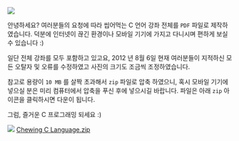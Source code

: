 





![](http://img1.daumcdn.net/thumb/R1920x0/?fname=http%3A%2F%2Fcfile8.uf.tistory.com%2Fimage%2F1401963D501EB00C116535)



안녕하세요? 여러분들의 요청에 따라 씹어먹는 C 언어 강좌 전체를 `PDF` 파일로 제작하였습니다. 덕분에 인터넷이 끊긴 환경이나 모바일 기기에 가지고 다니시며 편하게 보실 수 있습니다 :)


일단 전체 강좌를 모두 포함하고 있고요, 2012 년 8월 6일 현재 여러분들이 지적하신 모든 오탈자 및 오류를 수정하였고 사진의 크기도 조금씩 조정하였습니다.


참고로 용량이 `10 MB` 를 살짝 초과해서 `zip` 파일로 압축 하였으니, 혹시 모바일 기기에 넣으실 분은 미리 컴퓨터에서 압축을 푸신 후에 넣으시길 바랍니다. 파일은 아래 `zip` 아이콘을 클릭하시면 다운이 됩니다.


그럼, 즐거운 C 프로그래밍 되세요 :)


![](http://)
 [ Chewing C Language.zip](http://itguru.tistory.com/attachment/cfile26.uf@1502BC3D501EAFD710A810.zip)






